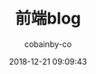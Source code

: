 ---
title: 前端blog
date: '2018-12-21 09:09:43'
tag:
meta:
  -
    name: description
    content: cobainby
  -
    name: keywords
    content: cobainby
author: cobainby-co
poster: https://cobainby.oss-cn-beijing.aliyuncs.com/beiying.jpg
pageLayout: Weekly
---